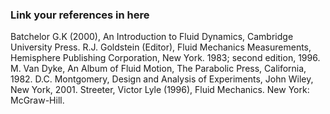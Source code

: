 ### Link your references in here
Batchelor G.K (2000), An Introduction to Fluid Dynamics, Cambridge University Press.
R.J. Goldstein (Editor), Fluid Mechanics Measurements, Hemisphere Publishing Corporation, New York.
1983; second edition, 1996.
M. Van Dyke, An Album of Fluid Motion, The Parabolic Press, California, 1982.
D.C. Montgomery, Design and Analysis of Experiments, John Wiley, New York, 2001.
Streeter, Victor Lyle (1996), Fluid Mechanics. New York: McGraw-Hill.